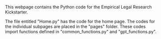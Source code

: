 This webpage contains the Python code for the Empirical Legal Research Kickstarter. 

The file entitled "Home.py" has the code for the home page. The codes for the individual subpages are placed in the "pages" folder. These codes import functions defined in 
"common_functions.py" and "gpt_functions.py".